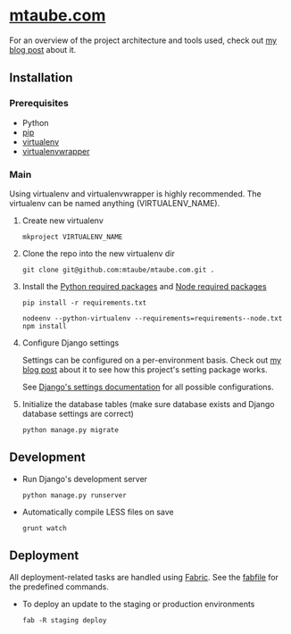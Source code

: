 # [mtaube.com](http://www.mtaube.com)

For an overview of the project architecture and tools used, check out [my blog post](http://www.mtaube.com/words/mtaubecom-v100/) about it.

## Installation

### Prerequisites

- Python
- [pip](https://pip.pypa.io/en/stable/installing.html)
- [virtualenv](https://virtualenv.pypa.io/en/latest/)
- [virtualenvwrapper](https://virtualenvwrapper.readthedocs.org/en/latest/)

### Main

Using virtualenv and virtualenvwrapper is highly recommended. The virtualenv can be named anything (VIRTUALENV_NAME).

1. Create new virtualenv

    ```
    mkproject VIRTUALENV_NAME
    ```

2. Clone the repo into the new virtualenv dir

    ```
    git clone git@github.com:mtaube/mtaube.com.git .
    ```

3. Install the [Python required packages](requirements.txt) and [Node required packages](requirements--node.txt)

    ```
    pip install -r requirements.txt

    nodeenv --python-virtualenv --requirements=requirements--node.txt
    npm install
    ```

4. Configure Django settings

    Settings can be configured on a per-environment basis. Check out [my blog post](http://www.mtaube.com/words/modular-django-settings/) about it to see how this project's setting package works.

    See [Django's settings documentation](https://docs.djangoproject.com/en/1.8/ref/settings/) for all possible configurations.

5. Initialize the database tables (make sure database exists and Django database settings are correct)

    ```
    python manage.py migrate
    ```

## Development

- Run Django's development server

    ```
    python manage.py runserver
    ```

- Automatically compile LESS files on save

    ```
    grunt watch
    ```

## Deployment

All deployment-related tasks are handled using [Fabric](http://docs.fabfile.org/en/1.8/). See the [fabfile](fabfile.py) for the predefined commands.

- To deploy an update to the staging or production environments

    ```
    fab -R staging deploy
    ```
